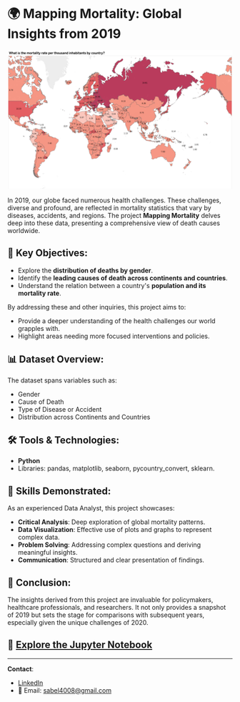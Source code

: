 # 🌍 Mapping Mortality: Global Insights from 2019

![Banner Image](Captura%20de%20pantalla%202023-08-14%20a%20la(s)%2020.07.28.png)  <!-- Banner image showcasing a key plot from the analysis. -->

In 2019, our globe faced numerous health challenges. These challenges, diverse and profound, are reflected in mortality statistics that vary by diseases, accidents, and regions. The project **Mapping Mortality** delves deep into these data, presenting a comprehensive view of death causes worldwide.

## 🎯 Key Objectives:
- Explore the **distribution of deaths by gender**.
- Identify the **leading causes of death across continents and countries**.
- Understand the relation between a country's **population and its mortality rate**.

By addressing these and other inquiries, this project aims to:
- Provide a deeper understanding of the health challenges our world grapples with.
- Highlight areas needing more focused interventions and policies.

## 📊 Dataset Overview:
The dataset spans variables such as:
- Gender
- Cause of Death
- Type of Disease or Accident
- Distribution across Continents and Countries

## 🛠️ Tools & Technologies:
- **Python**
- Libraries: pandas, matplotlib, seaborn, pycountry_convert, sklearn.

## 💼 Skills Demonstrated:
As an experienced Data Analyst, this project showcases:
- **Critical Analysis**: Deep exploration of global mortality patterns.
- **Data Visualization**: Effective use of plots and graphs to represent complex data.
- **Problem Solving**: Addressing complex questions and deriving meaningful insights.
- **Communication**: Structured and clear presentation of findings.

## 📌 Conclusion:
The insights derived from this project are invaluable for policymakers, healthcare professionals, and researchers. It not only provides a snapshot of 2019 but sets the stage for comparisons with subsequent years, especially given the unique challenges of 2020.

## 🔗 [Explore the Jupyter Notebook](https://github.com/ivanozono/Mortality2019_DataAnalyst/blob/a74d63f91359388969592897446b94080b7c561d/Mortality_Data_Analysis.ipynb)

---

**Contact**: 
- [LinkedIn](www.linkedin.com/in/ivan-ozono)
- 📧 Email: sabel4008@gmail.com


